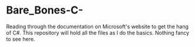 # Bare_Bones-C-
Reading through the documentation on Microsoft's website to get the hang of C#. This repository will hold all the files as I do the basics. Nothing fancy to see here. 
